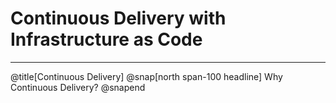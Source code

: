 # Continuous Delivery with Infrastructure as Code
---
@title[Continuous Delivery]
@snap[north span-100 headline]
Why Continuous Delivery?
@snapend
